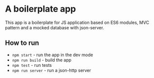 # A boilerplate app

This app is a boilerplate for JS application based on ES6 modules, MVC pattern and a mocked database with json-server.

## How to run
- `npm start` - run the app in the dev mode
- `npm run build` - build the app
- `npm test` - run tests
- `npm run server` - run a json-http server